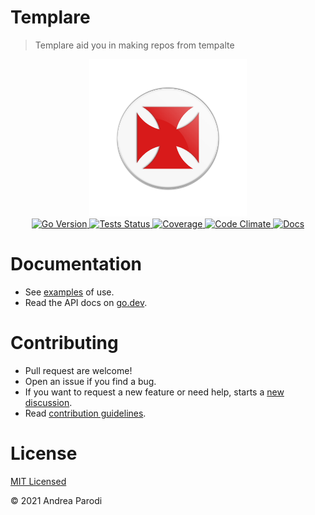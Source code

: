 # Templare

> Templare aid you in making repos from tempalte 

<div align="center">
<img 
    width="50%"
    alt="logo" 
    src="media/logo.svg">
</div>

<div align="center">
<a 
    href="https://github.com/parro-it/fileargs/blob/0764588ea9629ba0bdf8e5786f6371208b95067a/go.mod#L3" style="display: inline">
    <img 
        alt="Go Version" 
        src="https://img.shields.io/github/go-mod/go-version/parro-it/fileargs?style=flat&logo=go">
</a>
<a 
    href="https://github.com/parro-it/fileargs/actions/workflows/go.yml" 
    style="display: inline"> 
    <img 
        alt="Tests Status" 
        src="https://img.shields.io/github/workflow/status/parro-it/fileargs/Test/master?style=flat&label=Tests&logo=github">
</a>
<a 
    href="https://codeclimate.com/github/parro-it/fileargs/test_coverage"
    style="display: inline"> 
    <img 
        alt="Coverage" 
        src="https://img.shields.io/codeclimate/coverage/parro-it/fileargs?style=flat&label=Coverage&logo=code-climate">
</a>
<a 
    href="https://codeclimate.com/github/parro-it/fileargs" 
    style="display: inline"> 
    <img 
        alt="Code Climate" 
        src="https://img.shields.io/codeclimate/maintainability/parro-it/fileargs?style=flat&label=Code-Climate&logo=code-climate">
</a> 
<a 
    href="https://pkg.go.dev/github.com/parro-it/fileargs" 
    style="display: inline"> 
    <img 
        alt="Docs" 
        src="https://img.shields.io/badge/Docs-go.dev-blue?logo=go&logoColor=white&style=flat">
</a>
</div>



# Documentation

* See [examples](examples_test.go) of use.
* Read the API docs on [go.dev](https://pkg.go.dev/github.com/parro-it/fileargs).

# Contributing

* Pull request are welcome!
* Open an issue if you find a bug.
* If you want to request a new feature or need help, starts a [new discussion](https://github.com/parro-it/fileargs/discussions/new).
* Read [contribution guidelines](contributing.md).

# License
[MIT Licensed](LICENSE)

© 2021 Andrea Parodi
